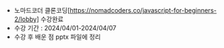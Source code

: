 
- 노마드코더 클론코딩[https://nomadcoders.co/javascript-for-beginners-2/lobby] 수강완료<br>
- 수강 기간 : 2024/04/01-2024/04/07
- 수강 후 배운 점 pptx 파일에 정리
